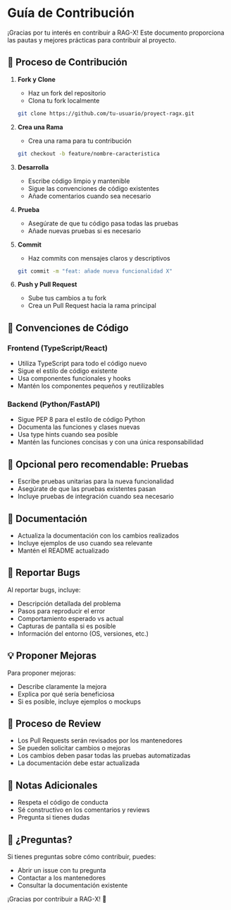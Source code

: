 # Guía de Contribución

¡Gracias por tu interés en contribuir a RAG-X! Este documento proporciona las pautas y mejores prácticas para contribuir al proyecto.

## 🤝 Proceso de Contribución

1. **Fork y Clone**
   - Haz un fork del repositorio
   - Clona tu fork localmente

   ```bash
   git clone https://github.com/tu-usuario/proyect-ragx.git
   ```

2. **Crea una Rama**
   - Crea una rama para tu contribución

   ```bash
   git checkout -b feature/nombre-caracteristica
   ```

3. **Desarrolla**
   - Escribe código limpio y mantenible
   - Sigue las convenciones de código existentes
   - Añade comentarios cuando sea necesario

4. **Prueba**
   - Asegúrate de que tu código pasa todas las pruebas
   - Añade nuevas pruebas si es necesario

5. **Commit**

   - Haz commits con mensajes claros y descriptivos

   ```bash
   git commit -m "feat: añade nueva funcionalidad X"
   ```

6. **Push y Pull Request**
   - Sube tus cambios a tu fork
   - Crea un Pull Request hacia la rama principal

## 📝 Convenciones de Código

### Frontend (TypeScript/React)

- Utiliza TypeScript para todo el código nuevo
- Sigue el estilo de código existente
- Usa componentes funcionales y hooks
- Mantén los componentes pequeños y reutilizables

### Backend (Python/FastAPI)

- Sigue PEP 8 para el estilo de código Python
- Documenta las funciones y clases nuevas
- Usa type hints cuando sea posible
- Mantén las funciones concisas y con una única responsabilidad

## 🧪 Opcional pero recomendable: Pruebas

- Escribe pruebas unitarias para la nueva funcionalidad
- Asegúrate de que las pruebas existentes pasan
- Incluye pruebas de integración cuando sea necesario

## 📄 Documentación

- Actualiza la documentación con los cambios realizados
- Incluye ejemplos de uso cuando sea relevante
- Mantén el README actualizado

## 🐛 Reportar Bugs

Al reportar bugs, incluye:

- Descripción detallada del problema
- Pasos para reproducir el error
- Comportamiento esperado vs actual
- Capturas de pantalla si es posible
- Información del entorno (OS, versiones, etc.)

## 💡 Proponer Mejoras

Para proponer mejoras:

- Describe claramente la mejora
- Explica por qué sería beneficiosa
- Si es posible, incluye ejemplos o mockups

## 📜 Proceso de Review

- Los Pull Requests serán revisados por los mantenedores
- Se pueden solicitar cambios o mejoras
- Los cambios deben pasar todas las pruebas automatizadas
- La documentación debe estar actualizada

## 📌 Notas Adicionales

- Respeta el código de conducta
- Sé constructivo en los comentarios y reviews
- Pregunta si tienes dudas

## 🤔 ¿Preguntas?

Si tienes preguntas sobre cómo contribuir, puedes:

- Abrir un issue con tu pregunta
- Contactar a los mantenedores
- Consultar la documentación existente

¡Gracias por contribuir a RAG-X! 🚀